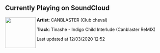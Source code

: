 ## Currently Playing on SoundCloud

[<img align="left" width="100" src="https://i1.sndcdn.com/artworks-000147170337-khhtgn-t50x50.jpg">](https://soundcloud.com/canblaster/tinashe-indigo-child-interlude-canblaster-rmx)

**Artist**: CANBLASTER (Club cheval) 

**Track**: Tinashe - Indigo Child Interlude (Canblaster ReMIX)

Last updated at 12/03/2020 12:52
